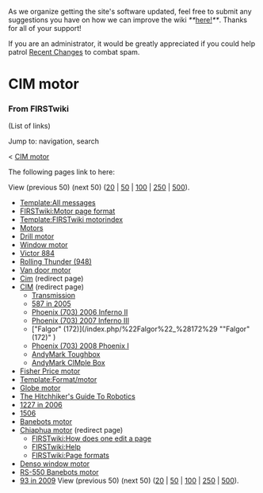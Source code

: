 As we organize getting the site's software updated, feel free to submit any
suggestions you have on how we can improve the wiki
_**_[here!](/index.php/User:Hallry/Suggestions "User:Hallry/Suggestions"
)_**_. Thanks for all of your support!

If you are an administrator, it would be greatly appreciated if you could help
patrol [Recent Changes](/index.php/Special:Recentchanges
"Special:Recentchanges" ) to combat spam.

# CIM motor

### From FIRSTwiki

(List of links)

Jump to: navigation, search

&lt; [CIM motor](/index.php?title=CIM_motor&redirect=no "CIM motor" )  

The following pages link to here:

View (previous 50) (next 50)
([20](/index.php?title=Special:Whatlinkshere/CIM_motor&limit=20&from=0
"Special:Whatlinkshere/CIM motor" ) |
[50](/index.php?title=Special:Whatlinkshere/CIM_motor&limit=50&from=0
"Special:Whatlinkshere/CIM motor" ) |
[100](/index.php?title=Special:Whatlinkshere/CIM_motor&limit=100&from=0
"Special:Whatlinkshere/CIM motor" ) |
[250](/index.php?title=Special:Whatlinkshere/CIM_motor&limit=250&from=0
"Special:Whatlinkshere/CIM motor" ) |
[500](/index.php?title=Special:Whatlinkshere/CIM_motor&limit=500&from=0
"Special:Whatlinkshere/CIM motor" )).

  * [Template:All messages](/index.php/Template:All_messages "Template:All messages" )
  * [FIRSTwiki:Motor page format](/index.php/FIRSTwiki:Motor_page_format "FIRSTwiki:Motor page format" )
  * [Template:FIRSTwiki motorindex](/index.php/Template:FIRSTwiki_motorindex "Template:FIRSTwiki motorindex" )
  * [Motors](/index.php/Motors "Motors" )
  * [Drill motor](/index.php/Drill_motor "Drill motor" )
  * [Window motor](/index.php/Window_motor "Window motor" )
  * [Victor 884](/index.php/Victor_884 "Victor 884" )
  * [Rolling Thunder (948)](/index.php/Rolling_Thunder_%28948%29 "Rolling Thunder \(948\)" )
  * [Van door motor](/index.php/Van_door_motor "Van door motor" )
  * [Cim](/index.php?title=Cim&redirect=no "Cim" ) (redirect page) 
  * [CIM](/index.php?title=CIM&redirect=no "CIM" ) (redirect page) 
    * [Transmission](/index.php/Transmission "Transmission" )
    * [587 in 2005](/index.php/587_in_2005 "587 in 2005" )
    * [Phoenix (703) 2006 Inferno II](/index.php/Phoenix_%28703%29_2006_Inferno_II "Phoenix \(703\) 2006 Inferno II" )
    * [Phoenix (703) 2007 Inferno III](/index.php/Phoenix_%28703%29_2007_Inferno_III "Phoenix \(703\) 2007 Inferno III" )
    * ["Falgor" (172)](/index.php/%22Falgor%22_%28172%29 ""Falgor" \(172\)" )
    * [Phoenix (703) 2008 Phoenix I](/index.php/Phoenix_%28703%29_2008_Phoenix_I "Phoenix \(703\) 2008 Phoenix I" )
    * [AndyMark Toughbox](/index.php/AndyMark_Toughbox "AndyMark Toughbox" )
    * [AndyMark CIMple Box](/index.php/AndyMark_CIMple_Box "AndyMark CIMple Box" )
  * [Fisher Price motor](/index.php/Fisher_Price_motor "Fisher Price motor" )
  * [Template:Format/motor](/index.php/Template:Format/motor "Template:Format/motor" )
  * [Globe motor](/index.php/Globe_motor "Globe motor" )
  * [The Hitchhiker's Guide To Robotics](/index.php/The_Hitchhiker%27s_Guide_To_Robotics "The Hitchhiker's Guide To Robotics" )
  * [1227 in 2006](/index.php/1227_in_2006 "1227 in 2006" )
  * [1506](/index.php/1506 "1506" )
  * [Banebots motor](/index.php/Banebots_motor "Banebots motor" )
  * [Chiaphua motor](/index.php?title=Chiaphua_motor&redirect=no "Chiaphua motor" ) (redirect page) 
    * [FIRSTwiki:How does one edit a page](/index.php/FIRSTwiki:How_does_one_edit_a_page "FIRSTwiki:How does one edit a page" )
    * [FIRSTwiki:Help](/index.php/FIRSTwiki:Help "FIRSTwiki:Help" )
    * [FIRSTwiki:Page formats](/index.php/FIRSTwiki:Page_formats "FIRSTwiki:Page formats" )
  * [Denso window motor](/index.php/Denso_window_motor "Denso window motor" )
  * [RS-550 Banebots motor](/index.php/RS-550_Banebots_motor "RS-550 Banebots motor" )
  * [93 in 2009](/index.php/93_in_2009 "93 in 2009" )
View (previous 50) (next 50)
([20](/index.php?title=Special:Whatlinkshere/CIM_motor&limit=20&from=0
"Special:Whatlinkshere/CIM motor" ) |
[50](/index.php?title=Special:Whatlinkshere/CIM_motor&limit=50&from=0
"Special:Whatlinkshere/CIM motor" ) |
[100](/index.php?title=Special:Whatlinkshere/CIM_motor&limit=100&from=0
"Special:Whatlinkshere/CIM motor" ) |
[250](/index.php?title=Special:Whatlinkshere/CIM_motor&limit=250&from=0
"Special:Whatlinkshere/CIM motor" ) |
[500](/index.php?title=Special:Whatlinkshere/CIM_motor&limit=500&from=0
"Special:Whatlinkshere/CIM motor" )).

